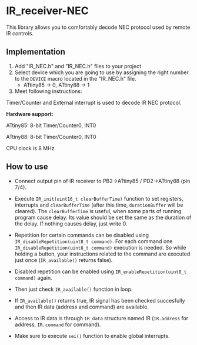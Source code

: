 # IR_receiver-NEC

This library allows you to comfortably decode NEC protocol used by remote IR controls.

## Implementation
  1. Add "IR_NEC.h" and "IR_NEC.h" files to your project
  2. Select device which you are going to use by assigning the right number to the `DEVICE` macro located in the "IR_NEC.h" file.
      - ATtiny85 -> 0, ATtiny88 -> 1
  3. Meet following instructions:

Timer/Counter and External interrupt is used to decode IR NEC protocol.

**Hardware support:**

ATtiny85: 8-bit Timer/Counter0, INT0

ATtiny88: 8-bit Timer/Counter0, INT0

CPU clock is 8 MHz.

## How to use

- Connect output pin of IR receiver to PB2->ATtiny85 / PD2->ATtiny88 (pin 7/4).

- Execute `IR_init(uint16_t clearBufferTime)` function to set registers, interrupts and `clearBufferTime` (after this time, `durationBuffer` will be cleared). The `clearBufferTime` is useful, when some parts of running program cause delay. Its value should be set the same as the duration of the delay. If nothing causes delay, just write 0.

- Repetition for certain commands can be disabled using `IR_disableRepetition(uint8_t command)`. For each command one `IR_disableRepetition(uint8_t command)` execution is needed. So while holding a button, your instructions related to the command are executed just once (`IR_available()` returns false).

- Disabled repetition can be enabled using `IR_enableRepetition(uint8_t command)` again.

- Then just check `IR_available()` function in loop.

- If `IR_available()` returns true, IR signal has been checked succesfully and then IR data (address and command) are available.

- Access to IR data is through `IR_data` structure named IR (`IR.address` for address, `IR.command` for command).

- Make sure to execute `sei()` function to enable global interrupts.
